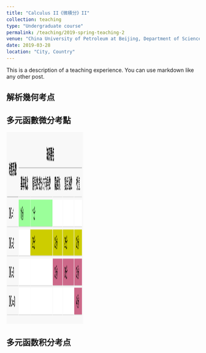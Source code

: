 ```yaml
---
title: "Calculus II《微積分》II"
collection: teaching
type: "Undergraduate course"
permalink: /teaching/2019-spring-teaching-2
venue: "China University of Petroleum at Beijing, Department of Science"
date: 2019-03-28
location: "City, Country"
---
```


This is a description of a teaching experience. You can use markdown like any other post.

解析幾何考点
------

多元函數微分考點
------

<img src="../images/diff_mul_score_dis.png" width = "200" height = "500">

多元函数积分考点
------
